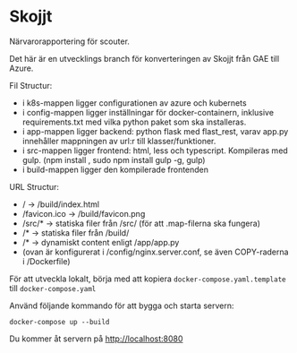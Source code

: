 # Skojjt
Närvarorapportering för scouter.

Det här är en utvecklings branch för konverteringen av Skojjt från GAE till Azure.

Fil Structur:
 * i k8s-mappen ligger configurationen av azure och kubernets
 * i config-mappen ligger inställningar för docker-containern, inklusive requirements.txt med vilka python paket som ska installeras.
 * i app-mappen ligger backend: python flask med flast_rest, varav app.py innehåller mappningen av url:r till klasser/funktioner.
 * i src-mappen ligger frontend: html, less och typescript. Kompileras med gulp. (npm install , sudo npm install gulp -g, gulp)
 * i build-mappen ligger den kompilerade frontenden
 
URL Structur:
  * / -> /build/index.html
  * /favicon.ico -> /build/favicon.png
  * /src/* -> statiska filer från /src/ (för att .map-filerna ska fungera)
  * /* -> statiska filer från /build/
  * /* -> dynamiskt content enligt /app/app.py
  * (ovan är konfigurerat i /config/nginx.server.conf, se även COPY-raderna i /Dockerfile)

För att utveckla lokalt, börja med att kopiera `docker-compose.yaml.template` till `docker-compose.yaml`

Använd följande kommando för att bygga och starta servern:
```
docker-compose up --build
```

Du kommer åt servern på [http://localhost:8080](http://localhost:8080)
